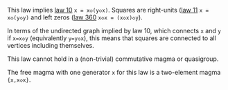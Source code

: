 This law implies [law 10](https://teorth.github.io/equational_theories/implications/?10) `x = x◇(y◇x)`.  Squares are right-units ([law 11](https://teorth.github.io/equational_theories/implications/?11) `x = x◇(y◇y)` and left zeros ([law 360](https://teorth.github.io/equational_theories/implications/?360) `x◇x = (x◇x)◇y`).

In terms of the undirected graph implied by law 10, which connects `x` and `y` if `x=x◇y` (equivalently `y=y◇x`), this means that squares are connected to all vertices including themselves.

This law cannot hold in a (non-trivial) commutative magma or quasigroup.

The free magma with one generator `x` for this law is a two-element magma `{x,x◇x}`.

